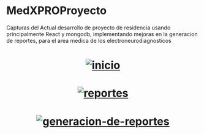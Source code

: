 # MedXPROProyecto
Capturas del Actual desarrollo de proyecto de residencia usando principalmente React y mongodb, implementando mejoras en la generacion de reportes, para el area medica de los electroneurodiagnosticos

<h1 align='center'><a href="https://ibb.co/ZptSzKx1"><img src="https://i.ibb.co/cSMwhtQX/inicio.png" alt="inicio" border="0"></a></h1>

<h1 align='center'><a href="https://ibb.co/C3T96LrL"><img src="https://i.ibb.co/HfkPCZJZ/reportes.png" alt="reportes" border="0"></a></h1>

<h1 align='center'><a href="https://ibb.co/DgQJyHCQ"><img src="https://i.ibb.co/KzWPkpqW/generacion-de-reportes.png" alt="generacion-de-reportes" border="0"></a></h1>
